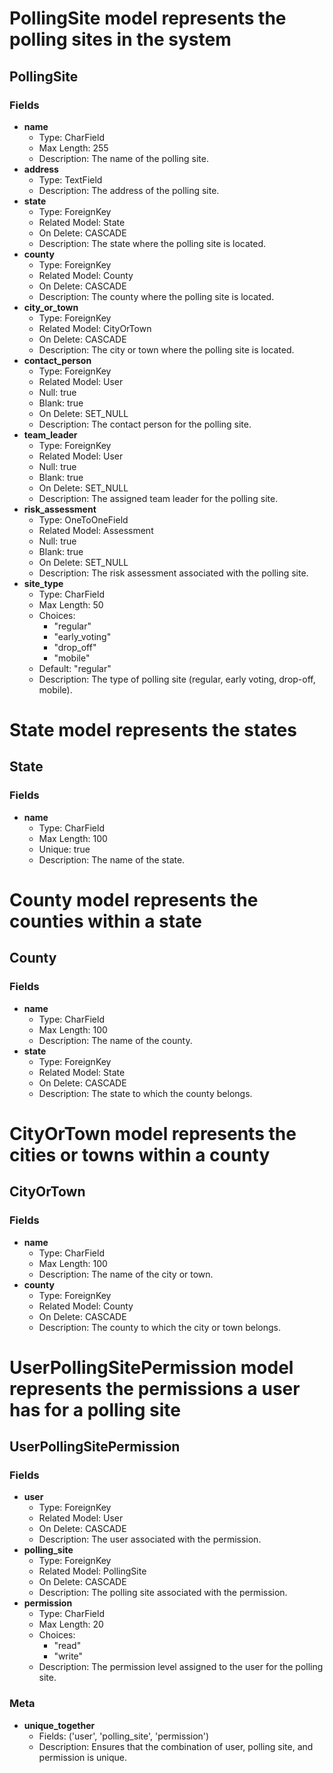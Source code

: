 # PollingSite model represents the polling sites in the system
## PollingSite
### Fields
- **name**
  - Type: CharField
  - Max Length: 255
  - Description: The name of the polling site.
- **address**
  - Type: TextField
  - Description: The address of the polling site.
- **state**
  - Type: ForeignKey
  - Related Model: State
  - On Delete: CASCADE
  - Description: The state where the polling site is located.
- **county**
  - Type: ForeignKey
  - Related Model: County
  - On Delete: CASCADE
  - Description: The county where the polling site is located.
- **city_or_town**
  - Type: ForeignKey
  - Related Model: CityOrTown
  - On Delete: CASCADE
  - Description: The city or town where the polling site is located.
- **contact_person**
  - Type: ForeignKey
  - Related Model: User
  - Null: true
  - Blank: true
  - On Delete: SET_NULL
  - Description: The contact person for the polling site.
- **team_leader**
  - Type: ForeignKey
  - Related Model: User
  - Null: true
  - Blank: true
  - On Delete: SET_NULL
  - Description: The assigned team leader for the polling site.
- **risk_assessment**
  - Type: OneToOneField
  - Related Model: Assessment
  - Null: true
  - Blank: true
  - On Delete: SET_NULL
  - Description: The risk assessment associated with the polling site.
- **site_type**
  - Type: CharField
  - Max Length: 50
  - Choices:
    - "regular"
    - "early_voting"
    - "drop_off"
    - "mobile"
  - Default: "regular"
  - Description: The type of polling site (regular, early voting, drop-off, mobile).

# State model represents the states
## State
### Fields
- **name**
  - Type: CharField
  - Max Length: 100
  - Unique: true
  - Description: The name of the state.

# County model represents the counties within a state
## County
### Fields
- **name**
  - Type: CharField
  - Max Length: 100
  - Description: The name of the county.
- **state**
  - Type: ForeignKey
  - Related Model: State
  - On Delete: CASCADE
  - Description: The state to which the county belongs.

# CityOrTown model represents the cities or towns within a county
## CityOrTown
### Fields
- **name**
  - Type: CharField
  - Max Length: 100
  - Description: The name of the city or town.
- **county**
  - Type: ForeignKey
  - Related Model: County
  - On Delete: CASCADE
  - Description: The county to which the city or town belongs.

# UserPollingSitePermission model represents the permissions a user has for a polling site
## UserPollingSitePermission
### Fields
- **user**
  - Type: ForeignKey
  - Related Model: User
  - On Delete: CASCADE
  - Description: The user associated with the permission.
- **polling_site**
  - Type: ForeignKey
  - Related Model: PollingSite
  - On Delete: CASCADE
  - Description: The polling site associated with the permission.
- **permission**
  - Type: CharField
  - Max Length: 20
  - Choices:
    - "read"
    - "write"
  - Description: The permission level assigned to the user for the polling site.

### Meta
- **unique_together**
  - Fields: ('user', 'polling_site', 'permission')
  - Description: Ensures that the combination of user, polling site, and permission is unique.